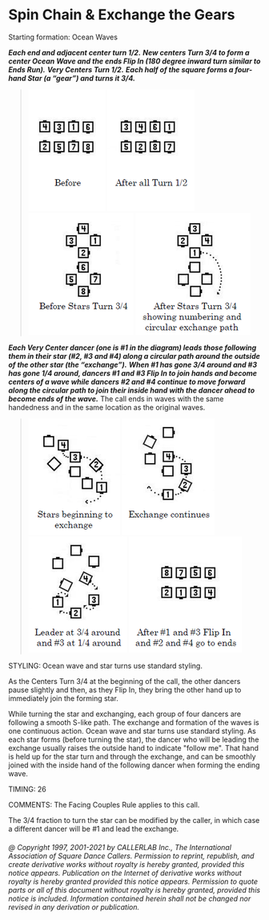 
# Spin Chain & Exchange the Gears

Starting formation: Ocean Waves

***Each end and adjacent center turn 1/2.***
***New centers Turn 3/4 to form a center
Ocean Wave and the ends Flip In (180 degree inward turn similar to Ends Run).***
***Very Centers Turn 1/2.***
***Each half of the square forms a four-hand Star (a “gear”) and turns it 3/4.***

> 
> ![alt](spin_chain_and_exchange_the_gears_1.png)
> ![alt](spin_chain_and_exchange_the_gears_2.png)
> ![alt](spin_chain_and_exchange_the_gears_3.png)
> ![alt](spin_chain_and_exchange_the_gears_4.png)
> 

***Each Very Center dancer (one is #1 in the diagram)
leads those following them in their star (#2, #3 and #4)
along a circular path around the outside of the other star
(the “exchange”).***
***When #1 has gone 3/4 around and #3 has gone 1/4 around,
dancers #1 and #3 Flip In to join hands and become centers of a wave
while dancers #2 and #4 continue to move forward along the circular path
to join their inside hand with the dancer ahead to become ends of the wave.***
The call ends in waves with the same handedness and
in the same location as the original waves.

> 
> ![alt](spin_chain_and_exchange_the_gears_5.png)
> ![alt](spin_chain_and_exchange_the_gears_6.png)
> ![alt](spin_chain_and_exchange_the_gears_7.png)
> ![alt](spin_chain_and_exchange_the_gears_8.png)
> 

STYLING: Ocean wave and star turns use standard styling.

As the Centers Turn 3/4 at the beginning of the call,
the other dancers pause slightly and then, as they Flip In,
they bring the other hand up to immediately join the forming star.

While turning the star and exchanging,
each group of four dancers are following a smooth S-like path.
The exchange and formation of the waves is one continuous action.
Ocean wave and star turns use standard styling. As each star forms
(before turning the star), the dancer who will be leading the exchange
usually raises the outside hand to indicate "follow me".
That hand is held up for the star turn and through the exchange,
and can be smoothly joined with the inside hand of the following dancer
when forming the ending wave.

TIMING: 26

COMMENTS: The Facing Couples Rule applies to this call.

The 3/4 fraction to turn the star can be modified by the caller,
in which case a different dancer will be #1 and lead the exchange.

###### @ Copyright 1997, 2001-2021 by CALLERLAB Inc., The International Association of Square Dance Callers. Permission to reprint, republish, and create derivative works without royalty is hereby granted, provided this notice appears. Publication on the Internet of derivative works without royalty is hereby granted provided this notice appears. Permission to quote parts or all of this document without royalty is hereby granted, provided this notice is included. Information contained herein shall not be changed nor revised in any derivation or publication.
